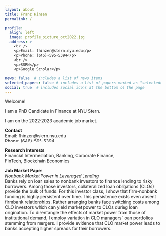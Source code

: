 ```yaml
---
layout: about
title: Franz Hinzen
permalink: /

profile:
  align: left
  image: profile_picture_oct2022.jpg
  address: >
    <br />
    <p>Email: fhinzen@stern.nyu.edu</p>
    <p>Phone: (646)-595-5394</p>
    <br />
    <p>SSRN</p>
    <p>Google Scholar</p>

news: false  # includes a list of news items
selected_papers: false # includes a list of papers marked as "selected={true}"
social: true  # includes social icons at the bottom of the page
---
```


<p>Welcome!</p>

<p>I am a PhD Candidate in Finance at NYU Stern.</p>

<p>I am on the 2022-2023 academic job market.</p>

<p><b>Contact</b><br>
Email: fhinzen@stern.nyu.edu<br>
Phone: (646)-595-5394

<p><b>Research Interests</b><br>
Financial Intermediation, Banking, Corporate Finance,<br>
FinTech, Blockchain Economics</p>

<p><b>Job Market Paper</b><br>
<em>Nonbank Market Power in Leveraged Lending</em><br>
Banks rely on loan sales to nonbank investors to finance lending to
risky borrowers. Among those investors, collateralized loan obligations (CLOs)
provide the bulk of funds. For this investor class, I show that firm-nonbank
funding is highly persistent over time. This persistence exists even absent firmbank
relationships. Rather arranging banks face switching costs among CLO
investors which can yield market power to CLOs during loan origination. To
disentangle the effects of market power from those of institutional demand, I
employ variation in CLO managers’ loan portfolios stemming from mergers.
I provide evidence that CLO market power leads to banks accepting higher
spreads for their borrowers.</p>